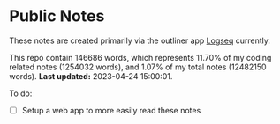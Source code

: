 # Public Notes

These notes are created primarily via the outliner app [Logseq](https://github.com/logseq/logseq) currently.

This repo contain 146686 words, which represents 11.70% of my coding related notes (1254032 words), and 1.07% of my total notes (12482150 words). **Last updated:** 2023-04-24 15:00:01. 

To do:

- [ ] Setup a web app to more easily read these notes
